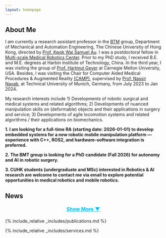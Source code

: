 ```yaml
---
layout: homepage
---
```


## About Me

I am currently a research assistant professor in the [BTM](https://biomedirobotics.com/) group, Department of Mechanical and Automation Engineering, The Chinese University of Hong Kong, directed by [Prof. Kwok Wai Samuel Au](https://www4.mae.cuhk.edu.hk/peoples/au-kwok-wai-samuel/). 
I was a postdoctoral fellow in [Multi-scale Medical Robotics Center](https://www.mrc-cuhk.com/). Prior to my PhD study, I received B.E. and M.E. degrees at Harbin Institute of Technology, China. In the third year, I was visiting the group of [Prof. Hartmut Geyer](https://www.cs.cmu.edu/~hgeyer/) at Carnegie Mellon University, USA. Besides, I was visiting the Chair for Computer Aided Medical Procedures & Augmented Reality [(CAMP)](https://www.cs.cit.tum.de/camp/start/), supervised by [Prof. Nassir Navab](https://www.professoren.tum.de/en/navab-nassir), at Technical University of Munich, Germany, from July 2023 to Jan 2024.

My research interests include 1) Developments of robotic surgical and medical systems and related algorithms; 2) Developments of nuanced manipulation skills on (deformable) objects and their applications in surgery and service; 3) Developments of agile locomotion systems and related algorithms / their applications on biomechanics.

**1. I am looking for a full-time RA (starting date: 2026-01-01) to develop embedded systems for a new robotic mobile manipulation platform — experience with C++, ROS2, and hardware-software integration is preferred.**

**2. The BMT group is looking for a PhD candidate (Fall 2026) for autonomy and AI in robotic surgery.**

**3. CUHK students (undergraduate and MSc) interested in Robotics & AI research are welcome to contact me via email to explore potential opportunities in medical robotics and mobile robotics.**

## News
<ul id="news-list">
    <li class="news-item"><strong>[Jul. 2025]</strong> One co-authored paper about <strong> Surgical Embodied Intelligence </strong> is accepted to Science Robotics. </li>
    <li class="news-item"><strong>[Jun. 2025]</strong> I gave a talk at the 1st research workshop of RCUAS organized by The Hong Kong Polytechnic University (PolyU) </li>
    <li class="news-item"><strong>[Jun. 2025]</strong> One paper about <strong> Restoring Needle Alignment in Autonomous Robotic Ultrasound </strong> is accepted to IROS 2025. Congrats, Zhongyu and Chenyang!</li>
    <li class="news-item"><strong>[Jun. 2025]</strong> I gave a talk at the National Center for Tumor Diseases (NCT), Dresden, Germany. </li>
    <li class="news-item"><strong>[May 2025]</strong> One paper about <strong> Manipulating Elasto-Plastic Objects With 3D Occupancy </strong> is accepted to RA-L. Congrats, Zhen!</li>
    <li class="news-item"><strong>[May 2025]</strong> One paper about <strong> Appending Propellers to Legs </strong> is accepted to CLAWAR 2025. Congrats, Yanlin and Ziyu!</li>
    <li class="news-item"><strong>[May 2025]</strong> One workshop proposal about <strong> Soft Tissue Manipulation in Robotic Surgery </strong> is accepted to IROS 2025.</li>
    <li class="news-item"><strong>[Mar. 2025]</strong> One paper about open-source and multi-mode hopping robot platform is accepted to RA-L. Congrats, Fiat!</li>
    <li class="news-item"><strong>[Dec. 2024]</strong> One workshop proposal "Towards Agility and Robustness: Mechanical Intelligence in Robotics, Biology, and Smart Materials" is accepted to ICRA 2025.</li>
    <li class="news-item"><strong>[Dec. 2024]</strong> I gave a talk at the IEEE ROBIO 2024 workshop. </li>
    <li class="news-item"><strong>[Sept. 2024]</strong> One paper about an innovative concept of humanitarian demining using a minimalistic 3D hopping robot is accepted to SSRR 2024. Congrats, Ivan! </li>
    <li class="news-item"><strong>[Jul. 2024]</strong> One co-authored paper about designing a morphable robotic tail and its motion patterns inspired by kangaroo rat's tail motion is accepted to RA-L. Congrats, Danny! </li>
    <li class="news-item"><strong>[Jul. 2024]</strong> I gave a talk "Advancing Agile Robotics in Locomotion, Manipulation, and Their Synergies" at MAE, CUHK.</li>
    <li class="news-item"><strong>[Jun. 2024]</strong> One paper about restoring a needle's visibility is accepted to IEEE Transactions on Instrumentation & Measurement. Congrats, Xuesong!</li>
    <li class="news-item"><strong>[Jun. 2024]</strong> One paper about explaining kangaroo rat's tail motion is accepted to Integrative and Comparative Biology. This is our first paper in <strong>Robotics for Biology</strong>!</li>
    <li class="news-item"><strong>[May 2024]</strong> One co-authored paper about autonomous robotic surgery is accepted to RSS 2024. Congrats, Ben!</li>
    <li class="news-item"><strong>[May 2024]</strong> I gave a talk "Enhancing Agility for Terrestrial Robots: From Inertial Appendage to Propeller Assistance" in the Agile Movement workshop at ICRA2024.</li>
    <li class="news-item"><strong>[May 2024]</strong> I was recognized for distinguished service as an Outstanding Reviewer for the IEEE Robotics and Automation Letters.</li>
    <li class="news-item"><strong>[Jan. 2024]</strong> One paper about interactive navigation using large models is accepted to ICRA 2024. Congrats, Zhen!</li>
    <li class="news-item"><strong>[Jan. 2024]</strong> One co-authored paper is accepted to ACC 2024. Congrats, David!</li>
    <li class="news-item"><strong>[Jan. 2024]</strong> One paper about learning-based MPC for DOM is accepted to RA-L. Congrats, Yunxi!</li>
    <li class="news-item"><strong>[Dec. 2023]</strong> One workshop proposal about agile movement (II) is accepted to ICRA 2024.</li>
    <li class="news-item"><strong>[Sept. 2023]</strong> One co-authored paper is accepted to Humanoids 2023. Congrats, David!</li>
    <li class="news-item"><strong>[Sept. 2023]</strong> One paper about hybrid inertial appendage is accepted to RA-L.</li>
    <li class="news-item"><strong>[Sept. 2023]</strong> One paper about learning from intuitive teleoperation is accepted to ISER 2023.</li>
    <li class="news-item"><strong>[Jul. 2023]</strong> One co-authored paper is accepted to T-RO. Congrats, Jing!</li>
    <li class="news-item"><strong>[Jun. 2023]</strong> One co-authored paper is accepted to IROS 2023. Congrats, Ben!</li>
    <li class="news-item"><strong>[May 2023]</strong> One paper about large-scale cloth manipulation is accepted to CASE 2023.</li>
    <li class="news-item"><strong>[Jan. 2023]</strong> Two papers are accepted to ICRA 2023.</li>
    <li class="news-item"><strong>[Dec. 2022]</strong> One workshop proposal about agile movement is accepted to ICRA 2023.</li>
    <li class="news-item"><strong>[Jun. 2022]</strong> One paper about nonholonomic vehicle navigation is accepted to T-MECH.</li>
    <li class="news-item"><strong>[May 2022]</strong> One co-authored paper is accepted to T-MECH. Congrats, Danny!</li>
    <li class="news-item"><strong>[Apr. 2022]</strong> One paper about null space avoidance theory is accepted to T-CST.</li>
    <li class="news-item"><strong>[Jul. 2021]</strong> I defended my Ph.D. dissertation with the committee members: Prof. Yunhui Liu, Prof. Kwok Wai Samuel Au, Prof. Tat Ming Lau, and Prof. Marco Hutter.</li>
</ul>

<div class="show-more-btn" onclick="toggleNews()">Show More ▼</div>

<script>
    function toggleNews() {
        const newsItems = document.querySelectorAll('.news-item');
        const showMoreBtn = document.querySelector('.show-more-btn');
        let showing = false;

        newsItems.forEach((item, index) => {
            if (index >= 10) {
                if (item.classList.contains('show')) {
                    showing = true;
                }
                item.classList.toggle('show');
            }
        });

        showMoreBtn.innerHTML = showing ? 'Show More ▼' : 'Show Less ▲';
    }

    document.addEventListener('DOMContentLoaded', () => {
        const newsItems = document.querySelectorAll('.news-item');
        newsItems.forEach((item, index) => {
            if (index < 10) {
                item.classList.add('show');
            }
        });
    });
</script>

<style>
    .news-item { display: none; }
    .news-item.show { display: list-item; }
    .show-more-btn { 
        cursor: pointer; 
        color: deepskyblue; 
        text-decoration: underline; 
        display: block; 
        text-align: center; 
        margin: 20px 0; 
        font-weight: bold; 
        font-size: 16px;
    }
</style>


{% include_relative _includes/publications.md %}

{% include_relative _includes/services.md %}
